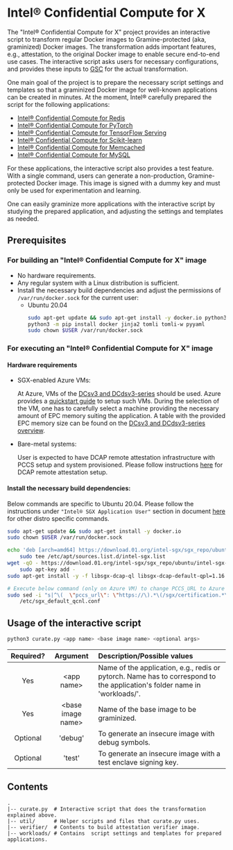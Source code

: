 # Intel® Confidential Compute for X

The "Intel® Confidential Compute for X" project provides an interactive script to transform regular
Docker images to Gramine-protected (aka, graminized) Docker images. The transformation adds
important features, e.g., attestation, to the original Docker image to enable secure end-to-end use
cases. The interactive script asks users for necessary configurations, and provides these inputs to
[GSC](https://github.com/gramineproject/gsc) for the actual transformation.

One main goal of the project is to prepare the necessary script settings and templates so that a
graminized Docker image for well-known applications can be created in minutes. At the moment,
Intel® carefully prepared the script for the following applications:

* [Intel® Confidential Compute for Redis](workloads/redis/)
* [Intel® Confidential Compute for PyTorch](workloads/pytorch/)
* [Intel® Confidential Compute for TensorFlow Serving](workloads/tensorflow-serving/)
* [Intel® Confidential Compute for Scikit-learn](workloads/sklearn/)
* [Intel® Confidential Compute for Memcached](workloads/memcached/)
* [Intel® Confidential Compute for MySQL](workloads/mysql/)

For these applications, the interactive script also provides a test feature. With a single command,
users can generate a non-production, Gramine-protected Docker image. This image is signed with a
dummy key and must only be used for experimentation and learning.

One can easily graminize more applications with the interactive script by studying the prepared
application, and adjusting the settings and templates as needed.


## Prerequisites

### For building an "Intel® Confidential Compute for X" image

- No hardware requirements.
- Any regular system with a Linux distribution is sufficient.
- Install the necessary build dependencies and adjust the permissions of `/var/run/docker.sock` for
  the current user:
   - Ubuntu 20.04
        ```sh
        sudo apt-get update && sudo apt-get install -y docker.io python3 python3-pip
        python3 -m pip install docker jinja2 tomli tomli-w pyyaml
        sudo chown $USER /var/run/docker.sock
        ```

### For executing an "Intel® Confidential Compute for X" image

#### Hardware requirements

- SGX-enabled Azure VMs:

  At Azure, VMs of the [DCsv3 and DCdsv3-series](https://learn.microsoft.com/en-us/azure/virtual-machines/dcv3-series)
  should be used. Azure provides a
  [quickstart guide](https://learn.microsoft.com/en-us/azure/confidential-computing/quick-create-portal)
  to setup such VMs. During the selection of the VM, one has to carefully select a machine
  providing the necessary amount of EPC memory suiting the application. A table with the
  provided EPC memory size can be found on the
  [DCsv3 and DCdsv3-series overview](https://learn.microsoft.com/en-us/azure/virtual-machines/dcv3-series).

- Bare-metal systems:

  User is expected to have DCAP remote attestation infrastructure with PCCS setup and system
  provisioned. Please follow instructions [here](https://www.intel.com/content/www/us/en/developer/articles/guide/intel-software-guard-extensions-data-center-attestation-primitives-quick-install-guide.html)
  for DCAP remote attestation setup.

#### Install the necessary build dependencies:

Below commands are specific to Ubuntu 20.04. Please follow the instructions under
`"Intel® SGX Application User"` section in document [here](https://download.01.org/intel-sgx/latest/dcap-latest/linux/docs/Intel_SGX_SW_Installation_Guide_for_Linux.pdf)
for other distro specific commands.

```sh
sudo apt-get update && sudo apt-get install -y docker.io
sudo chown $USER /var/run/docker.sock

echo 'deb [arch=amd64] https://download.01.org/intel-sgx/sgx_repo/ubuntu focal main' |
    sudo tee /etc/apt/sources.list.d/intel-sgx.list
wget -qO - https://download.01.org/intel-sgx/sgx_repo/ubuntu/intel-sgx-deb.key |
    sudo apt-key add -
sudo apt-get install -y -f libsgx-dcap-ql libsgx-dcap-default-qpl=1.16.100.2-focal1

# Execute below command (only on Azure VM) to change PCCS_URL to Azure PCCS
sudo sed -i "s|^\(  \"pccs_url\": \"https://\).*\(/sgx/certification.*\)|\1global.acccache.azure.net\2|g" \
    /etc/sgx_default_qcnl.conf
```

## Usage of the interactive script

```sh
python3 curate.py <app name> <base image name> <optional args>
```


| Required?| Argument | Description/Possible values |
| :----: | :----: | :--- |
| Yes | \<app name\> | Name of the application, e.g., redis or pytorch. Name has to correspond to the application's folder name in 'workloads/'. |
| Yes | \<base image name\> | Name of the base image to be graminized. |
| Optional | 'debug' | To generate an insecure image with debug symbols. |
| Optional | 'test'  | To generate an insecure image with a test enclave signing key. |


## Contents

    .
    |-- curate.py  # Interactive script that does the transformation explained above.
    |-- util/      # Helper scripts and files that curate.py uses.
    |-- verifier/  # Contents to build attestation verifier image.
    |-- workloads/ # Contains  script settings and templates for prepared applications.
